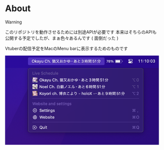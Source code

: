 # About

> [!WARNING]
> このリポジトリを動作させるためには別途APIが必要です
> 本来はそちらのAPIも公開する予定でしたが、まぁ色々あるんです ( 面倒だった )

Vtuberの配信予定をMacのMenu barに表示するためのものです

![スクショ](/assets/screenshot.png)